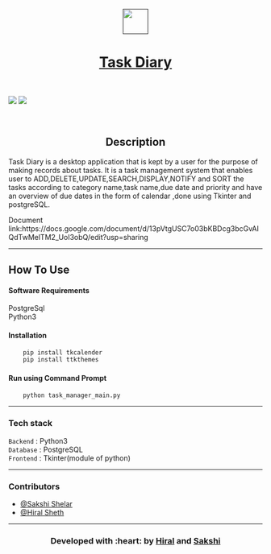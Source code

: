 <p align="center">
  <a href="" rel="noopener">
 <img width=50px src="https://b7.pngbarn.com/png/359/299/android-job-scheduler-computer-software-any-do-task-android-png-clip-art-thumbnail.png"</a>
</p>
<h1 align = 'center'> Task Diary</h1>

<br>

[![](https://img.shields.io/badge/Made_with-Python3-blue?style=for-the-badge&logo=python)](https://www.python.org "Python3")
[![](https://img.shields.io/badge/Made_with-Postgresql-red?style=for-the-badge&logo=Postgresql)](https://www.postgresql.org/)


<br>

<h2 align='center'>Description</h2>
<p align='center'>

Task Diary is a desktop application that is kept by a user for the purpose of making records about tasks. 
It is a task management system that enables user to ADD,DELETE,UPDATE,SEARCH,DISPLAY,NOTIFY and SORT the tasks according to category name,task name,due date and priority and have an overview of due dates in the form of calendar ,done using Tkinter and postgreSQL.
</p>
Document link:https://docs.google.com/document/d/13pVtgUSC7o03bKBDcg3bcGvAIQdTwMelTM2_UoI3obQ/edit?usp=sharing
<!-- ------------------------------------------

<div align="center">
<h3 align="center"> Task Diary Desktop App</h3>
<br>
<p align="center">
  <img src ="./assets/website.gif" width = 500px>
</p>
<br>
</div> -->

------------------------------------------


## How To Use
#### Software Requirements

PostgreSql<br>
Python3

#### Installation
```html
    pip install tkcalender
    pip install ttkthemes
```
<!-- #### Changes to do in code:
Add your PostgreSql password in db.py file in initialize_db function(for connecting to your PostgreSql)
Add your -->
#### Run using Command Prompt

```html
    python task_manager_main.py
```


---
###             Tech stack
`Backend` : Python3  <br>
`Database` : PostgreSQL <br>
`Frontend` : Tkinter(module of python)  <br>


------------------------------------------

### Contributors

- [@Sakshi Shelar](https://github.com/Sakshi107)
- [@Hiral Sheth](https://github.com/hiral72)

------------------------------------------
<h3 align="center"><b>Developed with :heart: by <a href="https://github.com/hiral72">Hiral</a> and <a href="https://github.com/Sakshi107">Sakshi</a></b></h1>
